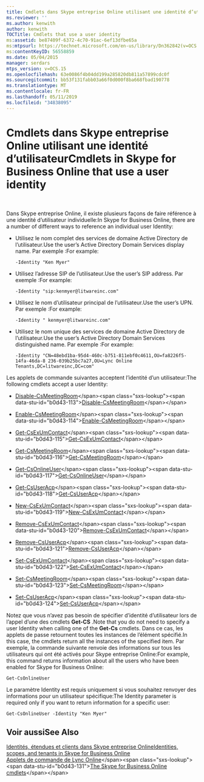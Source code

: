 ```yaml
---
title: Cmdlets dans Skype entreprise Online utilisant une identité d’utilisateur
ms.reviewer: ''
ms.author: kenwith
author: kenwith
TOCTitle: Cmdlets that use a user identity
ms:assetid: be87409f-6372-4c70-91ac-6ef13dfbe65a
ms:mtpsurl: https://technet.microsoft.com/en-us/library/Dn362842(v=OCS.15)
ms:contentKeyID: 56558859
ms.date: 05/04/2015
manager: serdars
mtps_version: v=OCS.15
ms.openlocfilehash: 63e0086f4b04dd199a285820db811a57899cdc0f
ms.sourcegitcommit: bb53f131fabb03a66f0d000f8ba668fbad190778
ms.translationtype: MT
ms.contentlocale: fr-FR
ms.lasthandoff: 05/11/2019
ms.locfileid: "34838095"
---
```

# <a name="cmdlets-in-skype-for-business-online-that-use-a-user-identity"></a><span data-ttu-id="b0d43-102">Cmdlets dans Skype entreprise Online utilisant une identité d’utilisateur</span><span class="sxs-lookup"><span data-stu-id="b0d43-102">Cmdlets in Skype for Business Online that use a user identity</span></span>

 


<span data-ttu-id="b0d43-103">Dans Skype entreprise Online, il existe plusieurs façons de faire référence à une identité d’utilisateur individuelle:</span><span class="sxs-lookup"><span data-stu-id="b0d43-103">In Skype for Business Online, there are a number of different ways to reference an individual user Identity:</span></span>

  - <span data-ttu-id="b0d43-104">Utilisez le nom complet des services de domaine Active Directory de l’utilisateur.</span><span class="sxs-lookup"><span data-stu-id="b0d43-104">Use the user’s Active Directory Domain Services display name.</span></span> <span data-ttu-id="b0d43-105">Par exemple :</span><span class="sxs-lookup"><span data-stu-id="b0d43-105">For example:</span></span>
    
        -Identity "Ken Myer"

  - <span data-ttu-id="b0d43-106">Utilisez l’adresse SIP de l’utilisateur.</span><span class="sxs-lookup"><span data-stu-id="b0d43-106">Use the user’s SIP address.</span></span> <span data-ttu-id="b0d43-107">Par exemple :</span><span class="sxs-lookup"><span data-stu-id="b0d43-107">For example:</span></span>
    
        -Identity "sip:kenmyer@litwareinc.com"

  - <span data-ttu-id="b0d43-108">Utilisez le nom d’utilisateur principal de l’utilisateur.</span><span class="sxs-lookup"><span data-stu-id="b0d43-108">Use the user’s UPN.</span></span> <span data-ttu-id="b0d43-109">Par exemple :</span><span class="sxs-lookup"><span data-stu-id="b0d43-109">For example:</span></span>
    
        -Identity " kenmyer@litwareinc.com"

  - <span data-ttu-id="b0d43-110">Utilisez le nom unique des services de domaine Active Directory de l’utilisateur.</span><span class="sxs-lookup"><span data-stu-id="b0d43-110">Use the user’s Active Directory Domain Services distinguished name.</span></span> <span data-ttu-id="b0d43-111">Par exemple :</span><span class="sxs-lookup"><span data-stu-id="b0d43-111">For example:</span></span>
    
        -Identity "CN=48ebd1ba-95d4-460c-b751-811ebf0c4611,OU=fa8226f5-14fa-46da-8 236-039b25bc7a27,OU=Lync Online Tenants,DC=litwareinc,DC=com"

<span data-ttu-id="b0d43-112">Les applets de commande suivantes acceptent l’identité d’un utilisateur:</span><span class="sxs-lookup"><span data-stu-id="b0d43-112">The following cmdlets accept a user Identity:</span></span>

  - <span data-ttu-id="b0d43-113">[Disable-CsMeetingRoom](https://technet.microsoft.com/en-us/library/jj204723\(v=ocs.15\))</span><span class="sxs-lookup"><span data-stu-id="b0d43-113">[Disable-CsMeetingRoom](https://technet.microsoft.com/en-us/library/jj204723\(v=ocs.15\))</span></span>

  - <span data-ttu-id="b0d43-114">[Enable-CsMeetingRoom](https://technet.microsoft.com/en-us/library/jj205062\(v=ocs.15\))</span><span class="sxs-lookup"><span data-stu-id="b0d43-114">[Enable-CsMeetingRoom](https://technet.microsoft.com/en-us/library/jj205062\(v=ocs.15\))</span></span>

  - <span data-ttu-id="b0d43-115">[Get-CsExUmContact](https://technet.microsoft.com/en-us/library/gg412725\(v=ocs.15\))</span><span class="sxs-lookup"><span data-stu-id="b0d43-115">[Get-CsExUmContact](https://technet.microsoft.com/en-us/library/gg412725\(v=ocs.15\))</span></span>

  - <span data-ttu-id="b0d43-116">[Get-CsMeetingRoom](https://technet.microsoft.com/en-us/library/jj205277\(v=ocs.15\))</span><span class="sxs-lookup"><span data-stu-id="b0d43-116">[Get-CsMeetingRoom](https://technet.microsoft.com/en-us/library/jj205277\(v=ocs.15\))</span></span>

  - <span data-ttu-id="b0d43-117">[Get-CsOnlineUser](https://technet.microsoft.com/en-us/library/jj994026\(v=ocs.15\))</span><span class="sxs-lookup"><span data-stu-id="b0d43-117">[Get-CsOnlineUser](https://technet.microsoft.com/en-us/library/jj994026\(v=ocs.15\))</span></span>

  - <span data-ttu-id="b0d43-118">[Get-CsUserAcp](https://technet.microsoft.com/en-us/library/gg398978\(v=ocs.15\))</span><span class="sxs-lookup"><span data-stu-id="b0d43-118">[Get-CsUserAcp](https://technet.microsoft.com/en-us/library/gg398978\(v=ocs.15\))</span></span>

  - <span data-ttu-id="b0d43-119">[New-CsExUmContact](https://technet.microsoft.com/en-us/library/gg398139\(v=ocs.15\))</span><span class="sxs-lookup"><span data-stu-id="b0d43-119">[New-CsExUmContact](https://technet.microsoft.com/en-us/library/gg398139\(v=ocs.15\))</span></span>

  - <span data-ttu-id="b0d43-120">[Remove-CsExUmContact](https://technet.microsoft.com/en-us/library/gg398946\(v=ocs.15\))</span><span class="sxs-lookup"><span data-stu-id="b0d43-120">[Remove-CsExUmContact](https://technet.microsoft.com/en-us/library/gg398946\(v=ocs.15\))</span></span>

  - <span data-ttu-id="b0d43-121">[Remove-CsUserAcp](https://technet.microsoft.com/en-us/library/gg398982\(v=ocs.15\))</span><span class="sxs-lookup"><span data-stu-id="b0d43-121">[Remove-CsUserAcp](https://technet.microsoft.com/en-us/library/gg398982\(v=ocs.15\))</span></span>

  - <span data-ttu-id="b0d43-122">[Set-CsExUmContact](https://technet.microsoft.com/en-us/library/gg412944\(v=ocs.15\))</span><span class="sxs-lookup"><span data-stu-id="b0d43-122">[Set-CsExUmContact](https://technet.microsoft.com/en-us/library/gg412944\(v=ocs.15\))</span></span>

  - <span data-ttu-id="b0d43-123">[Set-CsMeetingRoom](https://technet.microsoft.com/en-us/library/jj204831\(v=ocs.15\))</span><span class="sxs-lookup"><span data-stu-id="b0d43-123">[Set-CsMeetingRoom](https://technet.microsoft.com/en-us/library/jj204831\(v=ocs.15\))</span></span>

  - <span data-ttu-id="b0d43-124">[Set-CsUserAcp](https://technet.microsoft.com/en-us/library/gg413018\(v=ocs.15\))</span><span class="sxs-lookup"><span data-stu-id="b0d43-124">[Set-CsUserAcp](https://technet.microsoft.com/en-us/library/gg413018\(v=ocs.15\))</span></span>

<span data-ttu-id="b0d43-125">Notez que vous n’avez pas besoin de spécifier d’identité d’utilisateur lors de l’appel d’une des cmdlets **Get-CS** .</span><span class="sxs-lookup"><span data-stu-id="b0d43-125">Note that you do not need to specify a user Identity when calling one of the **Get-Cs** cmdlets.</span></span> <span data-ttu-id="b0d43-126">Dans ce cas, les applets de passe retournent toutes les instances de l’élément spécifié.</span><span class="sxs-lookup"><span data-stu-id="b0d43-126">In this case, the cmdlets return all the instances of the specified item.</span></span> <span data-ttu-id="b0d43-127">Par exemple, la commande suivante renvoie des informations sur tous les utilisateurs qui ont été activés pour Skype entreprise Online:</span><span class="sxs-lookup"><span data-stu-id="b0d43-127">For example, this command returns information about all the users who have been enabled for Skype for Business Online:</span></span>

    Get-CsOnlineUser

<span data-ttu-id="b0d43-128">Le paramètre Identity est requis uniquement si vous souhaitez renvoyer des informations pour un utilisateur spécifique:</span><span class="sxs-lookup"><span data-stu-id="b0d43-128">The Identity parameter is required only if you want to return information for a specific user:</span></span>

    Get-CsOnlineUser -Identity "Ken Myer"

## <a name="see-also"></a><span data-ttu-id="b0d43-129">Voir aussi</span><span class="sxs-lookup"><span data-stu-id="b0d43-129">See Also</span></span>


[<span data-ttu-id="b0d43-130">Identités, étendues et clients dans Skype entreprise Online</span><span class="sxs-lookup"><span data-stu-id="b0d43-130">Identities, scopes, and tenants in Skype for Business Online</span></span>](identities-scopes-and-tenants-in-skype-for-business-online.md)  
<span data-ttu-id="b0d43-131">[Applets de commande de Lync Online](https://technet.microsoft.com/en-us/library/dn362817\(v=ocs.15\))</span><span class="sxs-lookup"><span data-stu-id="b0d43-131">[The Skype for Business Online cmdlets](https://technet.microsoft.com/en-us/library/dn362817\(v=ocs.15\))</span></span>

